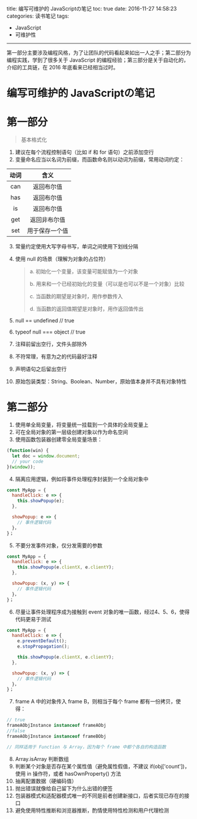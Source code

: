 title: 编写可维护的 JavaScriptの笔记
toc: true
date: 2016-11-27 14:58:23
categories: 读书笔记
tags:
- JavaScript
- 可维护性
---

第一部分主要涉及编程风格，为了让团队的代码看起来如出一人之手；第二部分为编程实践，学到了很多关于 JavaScript 的编程经验；第三部分是关于自动化的，介绍的工具链，在 2016 年底看来已经相当过时。
<!-- more -->

# 编写可维护的 JavaScriptの笔记

# 第一部分

> 基本格式化



1. 建议在每个流程控制语句（比如 if 和 for 语句）之前添加空行
2. 变量命名应当以名词为前缀，而函数命名则以动词为前缀，常用动词约定：

|  动词  |   含义    |
| :--: | :-----: |
| can  |  返回布尔值  |
| has  |  返回布尔值  |
|  is  |  返回布尔值  |
| get  | 返回非布尔值  |
| set  | 用于保存一个值 |

3. 常量约定使用大写字母书写，单词之间使用下划线分隔

4. 使用 null 的场景（理解为对象的占位符）

   > a. 初始化一个变量，该变量可能赋值为一个对象
   >
   > b. 用来和一个已经初始化的变量（可以是也可以不是一个对象）比较
   >
   > c. 当函数的期望是对象时，用作参数传入
   >
   > d. 当函数的返回值期望是对象时，用作返回值传出

5. null == undefined // true

6. typeof null === object // true

7. 注释前留出空行，文件头部除外

8. 不符常理，有意为之的代码最好注释

9. 声明语句之后留出空行

10. 原始包装类型：String、Boolean、Number，原始值本身并不具有对象特性



# 第二部分

1. 使用单全局变量，将变量统一挂载到一个具体的全局变量上
2. 可在全局对象的第一层级创建对象以作为命名空间
3. 使用函数包装器创建零全局变量场景：

```js
(function(win) {
  let doc = window.document;
  // your code
}(window));
```

4. 隔离应用逻辑，例如将事件处理程序封装到一个全局对象中

```js
const MyApp = {
  handleClick: e => {
    this.showPopup(e);
  },

  showPopup: e => {
    // 事件逻辑代码
  }，
}；
```

5. 不要分发事件对象，仅分发需要的参数

```js
const MyApp = {
  handleClick: e => {
    this.showPopup(e.clientX, e.clientY);
  },

  showPopup: (x, y) => {
    // 事件逻辑代码
  }，
}；
```

6. 尽量让事件处理程序成为接触到 event 对象的唯一函数，经过4、5、6，使得代码更易于测试

```js
const MyApp = {
  handleClick: e => {
    e.preventDefault();
    e.stopPropagation();

    this.showPopup(e.clientX, e.clientY);
  },

  showPopup: (x, y) => {
    // 事件逻辑代码
  }，
}；
```

7. frame A 中的对象传入 frame B，则相当于每个 frame 都有一份拷贝，使得：

```js
// true
frameAObjInstance instanceof frameAObj
//false
frameAObjInstance instanceof frameBObj

// 同样适用于 Function 与 Array，因为每个 frame 中都个各自的构造函数
```

8. Array.isArray 判断数组
9. 判断某个对象是否存在某个属性值（避免属性假值，不建议 if(obj['count'])，使用 in 操作符，或者 hasOwnProperty() 方法
10. 抽离配置数据（硬编码值）
11. 抛出错误就像给自己留下为什么出错的便签
12. 包装器模式和适配器模式唯一的不同是前者创建新接口，后者实现已存在的接口
13. 避免使用特性推断和浏览器推断，酌情使用特性检测和用户代理检测
